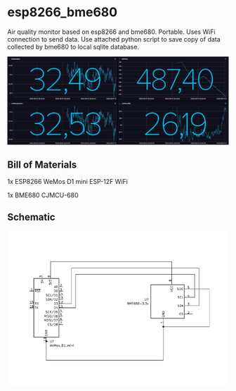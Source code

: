 # esp8266_bme680
Air quality monitor based on esp8266 and bme680.
Portable.
Uses WiFi connection to send data.
Use attached python script to save copy of data collected by bme680 to local sqlite database.


![alt text](https://github.com/dawmro/esp8266_bme680/blob/main/images/data_on_dashboard.PNG?raw=true)


## Bill of Materials

1x ESP8266 WeMos D1 mini ESP-12F WiFi

1x BME680 CJMCU-680


## Schematic
![alt text](https://github.com/dawmro/esp8266_bme680/blob/main/schematic/esp8266_bme680.PNG?raw=true)
